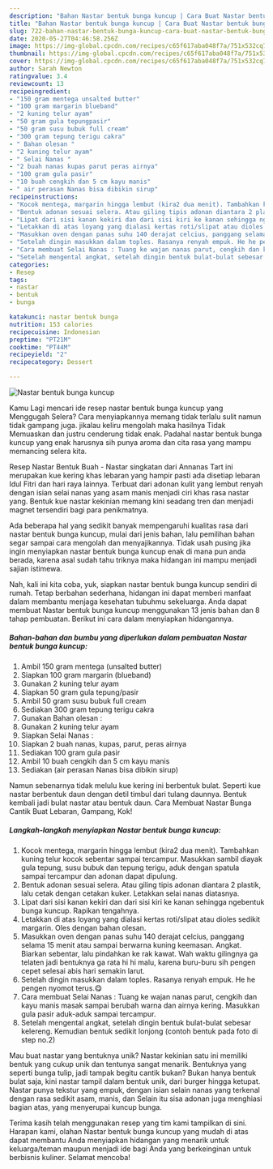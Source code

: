```yaml
---
description: "Bahan Nastar bentuk bunga kuncup | Cara Buat Nastar bentuk bunga kuncup Yang Mudah Dan Praktis"
title: "Bahan Nastar bentuk bunga kuncup | Cara Buat Nastar bentuk bunga kuncup Yang Mudah Dan Praktis"
slug: 722-bahan-nastar-bentuk-bunga-kuncup-cara-buat-nastar-bentuk-bunga-kuncup-yang-mudah-dan-praktis
date: 2020-05-27T04:46:58.256Z
image: https://img-global.cpcdn.com/recipes/c65f617aba048f7a/751x532cq70/nastar-bentuk-bunga-kuncup-foto-resep-utama.jpg
thumbnail: https://img-global.cpcdn.com/recipes/c65f617aba048f7a/751x532cq70/nastar-bentuk-bunga-kuncup-foto-resep-utama.jpg
cover: https://img-global.cpcdn.com/recipes/c65f617aba048f7a/751x532cq70/nastar-bentuk-bunga-kuncup-foto-resep-utama.jpg
author: Sarah Newton
ratingvalue: 3.4
reviewcount: 13
recipeingredient:
- "150 gram mentega unsalted butter"
- "100 gram margarin blueband"
- "2 kuning telur ayam"
- "50 gram gula tepungpasir"
- "50 gram susu bubuk full cream"
- "300 gram tepung terigu cakra"
- " Bahan olesan "
- "2 kuning telur ayam"
- " Selai Nanas "
- "2 buah nanas kupas parut peras airnya"
- "100 gram gula pasir"
- "10 buah cengkih dan 5 cm kayu manis"
- " air perasan Nanas bisa dibikin sirup"
recipeinstructions:
- "Kocok mentega, margarin hingga lembut (kira2 dua menit). Tambahkan kuning telur kocok sebentar sampai tercampur. Masukkan sambil diayak gula tepung, susu bubuk dan tepung terigu, aduk dengan spatula sampai tercampur dan adonan dapat dipulung."
- "Bentuk adonan sesuai selera. Atau giling tipis adonan diantara 2 plastik, lalu cetak dengan cetakan kuker. Letakkan selai nanas diatasnya."
- "Lipat dari sisi kanan kekiri dan dari sisi kiri ke kanan sehingga ngebentuk bunga kuncup. Rapikan tengahnya."
- "Letakkan di atas loyang yang dialasi kertas roti/slipat atau dioles sedikit margarin. Oles dengan bahan olesan."
- "Masukkan oven dengan panas suhu 140 derajat celcius, panggang selama 15 menit atau sampai berwarna kuning keemasan. Angkat. Biarkan sebentar, lalu pindahkan ke rak kawat. Wah waktu gilingnya ga telaten jadi bentuknya ga rata hi hi malu, karena buru-buru sih pengen cepet selesai abis hari semakin larut."
- "Setelah dingin masukkan dalam toples. Rasanya renyah empuk. He he pengen nyomot terus.😋"
- "Cara membuat Selai Nanas : Tuang ke wajan nanas parut, cengkih dan kayu manis masak sampai berubah warna dan airnya kering. Masukkan gula pasir aduk-aduk sampai tercampur."
- "Setelah mengental angkat, setelah dingin bentuk bulat-bulat sebesar kelereng. Kemudian bentuk sedikit lonjong (contoh bentuk pada foto di step no.2)"
categories:
- Resep
tags:
- nastar
- bentuk
- bunga

katakunci: nastar bentuk bunga 
nutrition: 153 calories
recipecuisine: Indonesian
preptime: "PT21M"
cooktime: "PT44M"
recipeyield: "2"
recipecategory: Dessert

---
```



![Nastar bentuk bunga kuncup](https://img-global.cpcdn.com/recipes/c65f617aba048f7a/751x532cq70/nastar-bentuk-bunga-kuncup-foto-resep-utama.jpg)

Kamu Lagi mencari ide resep nastar bentuk bunga kuncup yang Menggugah Selera? Cara menyiapkannya memang tidak terlalu sulit namun tidak gampang juga. jikalau keliru mengolah maka hasilnya Tidak Memuaskan dan justru cenderung tidak enak. Padahal nastar bentuk bunga kuncup yang enak harusnya sih punya aroma dan cita rasa yang mampu memancing selera kita.

Resep Nastar Bentuk Buah - Nastar singkatan dari Annanas Tart ini merupakan kue kering khas lebaran yang hampir pasti ada disetiap lebaran Idul Fitri dan hari raya lainnya. Terbuat dari adonan kulit yang lembut renyah dengan isian selai nanas yang asam manis menjadi ciri khas rasa nastar yang. Bentuk kue nastar kekinian memang kini seadang tren dan menjadi magnet tersendiri bagi para penikmatnya.

Ada beberapa hal yang sedikit banyak mempengaruhi kualitas rasa dari nastar bentuk bunga kuncup, mulai dari jenis bahan, lalu pemilihan bahan segar sampai cara mengolah dan menyajikannya. Tidak usah pusing jika ingin menyiapkan nastar bentuk bunga kuncup enak di mana pun anda berada, karena asal sudah tahu triknya maka hidangan ini mampu menjadi sajian istimewa.


Nah, kali ini kita coba, yuk, siapkan nastar bentuk bunga kuncup sendiri di rumah. Tetap berbahan sederhana, hidangan ini dapat memberi manfaat dalam membantu menjaga kesehatan tubuhmu sekeluarga. Anda dapat membuat Nastar bentuk bunga kuncup menggunakan 13 jenis bahan dan 8 tahap pembuatan. Berikut ini cara dalam menyiapkan hidangannya.

<!--inarticleads1-->

##### Bahan-bahan dan bumbu yang diperlukan dalam pembuatan Nastar bentuk bunga kuncup:

1. Ambil 150 gram mentega (unsalted butter)
1. Siapkan 100 gram margarin (blueband)
1. Gunakan 2 kuning telur ayam
1. Siapkan 50 gram gula tepung/pasir
1. Ambil 50 gram susu bubuk full cream
1. Sediakan 300 gram tepung terigu cakra
1. Gunakan  Bahan olesan :
1. Gunakan 2 kuning telur ayam
1. Siapkan  Selai Nanas :
1. Siapkan 2 buah nanas, kupas, parut, peras airnya
1. Sediakan 100 gram gula pasir
1. Ambil 10 buah cengkih dan 5 cm kayu manis
1. Sediakan  (air perasan Nanas bisa dibikin sirup)


Namun sebenarnya tidak melulu kue kering ini berbentuk bulat. Seperti kue nastar berbentuk daun dengan detil timbul dari tulang daunnya. Bentuk kembali jadi bulat nastar atau bentuk daun. Cara Membuat Nastar Bunga Cantik Buat Lebaran, Gampang, Kok! 

<!--inarticleads2-->

##### Langkah-langkah menyiapkan Nastar bentuk bunga kuncup:

1. Kocok mentega, margarin hingga lembut (kira2 dua menit). Tambahkan kuning telur kocok sebentar sampai tercampur. Masukkan sambil diayak gula tepung, susu bubuk dan tepung terigu, aduk dengan spatula sampai tercampur dan adonan dapat dipulung.
1. Bentuk adonan sesuai selera. Atau giling tipis adonan diantara 2 plastik, lalu cetak dengan cetakan kuker. Letakkan selai nanas diatasnya.
1. Lipat dari sisi kanan kekiri dan dari sisi kiri ke kanan sehingga ngebentuk bunga kuncup. Rapikan tengahnya.
1. Letakkan di atas loyang yang dialasi kertas roti/slipat atau dioles sedikit margarin. Oles dengan bahan olesan.
1. Masukkan oven dengan panas suhu 140 derajat celcius, panggang selama 15 menit atau sampai berwarna kuning keemasan. Angkat. Biarkan sebentar, lalu pindahkan ke rak kawat. Wah waktu gilingnya ga telaten jadi bentuknya ga rata hi hi malu, karena buru-buru sih pengen cepet selesai abis hari semakin larut.
1. Setelah dingin masukkan dalam toples. Rasanya renyah empuk. He he pengen nyomot terus.😋
1. Cara membuat Selai Nanas : Tuang ke wajan nanas parut, cengkih dan kayu manis masak sampai berubah warna dan airnya kering. Masukkan gula pasir aduk-aduk sampai tercampur.
1. Setelah mengental angkat, setelah dingin bentuk bulat-bulat sebesar kelereng. Kemudian bentuk sedikit lonjong (contoh bentuk pada foto di step no.2)


Mau buat nastar yang bentuknya unik? Nastar kekinian satu ini memiliki bentuk yang cukup unik dan tentunya sangat menarik. Bentuknya yang seperti bunga tulip, jadi tampak begitu cantik bukan? Bukan hanya bentuk bulat saja, kini nastar tampil dalam bentuk unik, dari burger hingga ketupat. Nastar punya tekstur yang empuk, dengan isian selain nanas yang terkenal dengan rasa sedikit asam, manis, dan Selain itu sisa adonan juga menghiasi bagian atas, yang menyerupai kuncup bunga. 

Terima kasih telah menggunakan resep yang tim kami tampilkan di sini. Harapan kami, olahan Nastar bentuk bunga kuncup yang mudah di atas dapat membantu Anda menyiapkan hidangan yang menarik untuk keluarga/teman maupun menjadi ide bagi Anda yang berkeinginan untuk berbisnis kuliner. Selamat mencoba!

